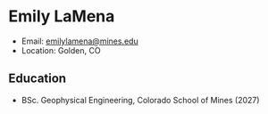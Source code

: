 # Emily LaMena
- Email: emilylamena@mines.edu
- Location: Golden, CO

## Education
- BSc. Geophysical Engineering, Colorado School of Mines (2027)
